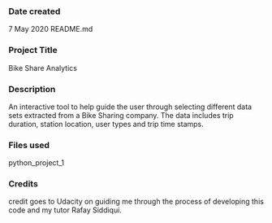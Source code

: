 ### Date created
7 May 2020 README.md

### Project Title
Bike Share Analytics

### Description
An interactive tool to help guide  the user through selecting  different data sets extracted from a Bike Sharing company. The data includes trip duration, station location, user types and trip time stamps.


### Files used
python_project_1

### Credits
credit goes to Udacity on guiding me through the process of developing this code and my tutor Rafay Siddiqui. 

